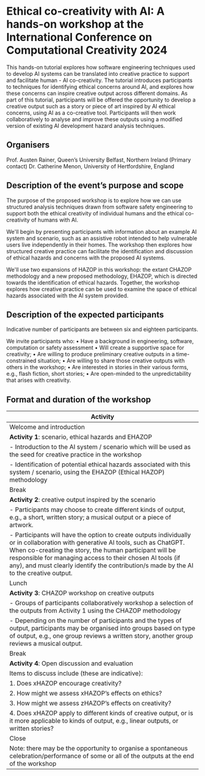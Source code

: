 # Ethical co-creativity with AI: A hands-on workshop at the International Conference on Computational Creativity 2024

This hands-on tutorial explores how software engineering techniques used to develop AI systems can be translated into creative practice to support and facilitate human - AI co-creativity. The tutorial introduces participants to techniques for identifying ethical concerns around AI, and explores how these concerns can inspire creative output across different domains. As part of this tutorial, participants will be offered the opportunity to develop a creative output such as a story or piece of art inspired by AI ethical concerns, using AI as a co-creative tool. Participants will then work collaboratively to analyse and improve these outputs using a modified version of existing AI development hazard analysis techniques. 

## Organisers

Prof. Austen Rainer, Queen’s University Belfast, Northern Ireland (Primary contact)
Dr. Catherine Menon, University of Hertfordshire, England

## Description of the event’s purpose and scope

The purpose of the proposed workshop is to explore how we can use structured analysis techniques drawn from software safety engineering to support both the ethical creativity of individual humans and the ethical co-creativity of humans with AI. 

We'll begin by presenting participants with information about an example AI system and scenario, such as an assistive robot intended to help vulnerable users live independently in their homes. The workshop then explores how structured creative practice can facilitate the identification and discussion of ethical hazards and concerns with the proposed AI systems. 

We'll use two expansions of HAZOP in this workshop: the extant CHAZOP methodology and a new proposed methodology, EHAZOP, which is directed towards the identification of ethical hazards. Together, the workshop explores how creative practice can be used to examine the space of ethical hazards associated with the AI system provided.

## Description of the expected participants

Indicative number of participants are between six and eighteen participants.

We invite participants who:
•	Have a background in engineering, software, computation or safety assessment
•	Will create a supportive space for creativity;
•	Are willing to produce preliminary creative outputs in a time-constrained situation;
•	Are willing to share those creative outputs with others in the workshop;
•	Are interested in stories in their various forms, e.g., flash fiction, short stories;
•	Are open-minded to the unpredictability that arises with creativity.

## Format and duration of the workshop

| Activity| 
|-----|
| Welcome and introduction |
| **Activity 1**: scenario, ethical hazards and EHAZOP |
| - Introduction to the AI system / scenario which will be used as the seed for creative practice in the workshop|
| - Identification of potential ethical hazards associated with this system / scenario, using the EHAZOP (Ethical HAZOP) methodology|
| Break |
| **Activity 2**: creative output inspired by the scenario |
| - Participants may choose to create different kinds of output, e.g., a short, written story; a musical output or a piece of artwork. |
| - Participants will have the option to create outputs individually or in collaboration with generative AI tools, such as ChatGPT. When co-creating the story, the human participant will be responsible for managing access to their chosen AI tools (if any), and must clearly identify the contribution/s made by the AI to the creative output. |
| Lunch |
| **Activity 3**: CHAZOP workshop on creative outputs |
| - Groups of participants collaboratively workshop a selection of the outputs from Activity 1 using the CHAZOP methodology |
| - Depending on the number of participants and the types of output, participants may be organised into groups based on type of output, e.g., one group reviews a written story, another group reviews a musical output.|
| Break |
| **Activity 4**: Open discussion and evaluation |
| Items to discuss include (these are indicative): |
| 1.	Does xHAZOP encourage creativity? |
| 2.	How might we assess xHAZOP’s effects on ethics? | 
| 3.	How might we assess zHAZOP’s effects on creativity? | 
| 4.	Does xHAZOP apply to different kinds of creative output, or is it more applicable to kinds of output, e.g., linear outputs, or written stories? | 
| Close | 
| Note: there may be the opportunity to organise a spontaneous celebration/performance of some or all of the outputs at the end of the workshop |



